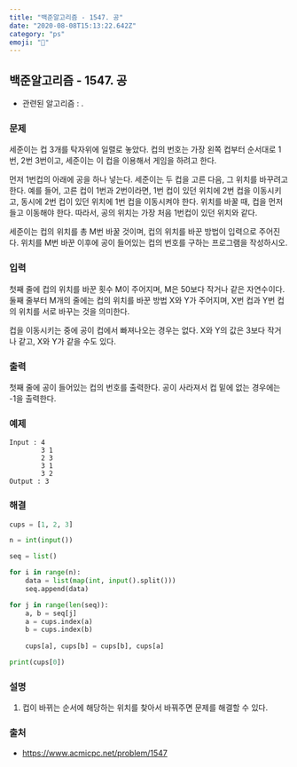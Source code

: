 ```yaml
---
title: "백준알고리즘 - 1547. 공"
date: "2020-08-08T15:13:22.642Z"
category: "ps"
emoji: "🔮"
---
```


## 백준알고리즘 - 1547. 공

- 관련된 알고리즘 : .

### 문제

세준이는 컵 3개를 탁자위에 일렬로 놓았다. 컵의 번호는 가장 왼쪽 컵부터 순서대로 1번, 2번 3번이고, 세준이는 이 컵을 이용해서 게임을 하려고 한다.

먼저 1번컵의 아래에 공을 하나 넣는다. 세준이는 두 컵을 고른 다음, 그 위치를 바꾸려고 한다. 예를 들어, 고른 컵이 1번과 2번이라면, 1번 컵이 있던 위치에 2번 컵을 이동시키고, 동시에 2번 컵이 있던 위치에 1번 컵을 이동시켜야 한다. 위치를 바꿀 때, 컵을 먼저 들고 이동해야 한다. 따라서, 공의 위치는 가장 처음 1번컵이 있던 위치와 같다.

세준이는 컵의 위치를 총 M번 바꿀 것이며, 컵의 위치를 바꾼 방법이 입력으로 주어진다. 위치를 M번 바꾼 이후에 공이 들어있는 컵의 번호를 구하는 프로그램을 작성하시오.

### 입력

첫째 줄에 컵의 위치를 바꾼 횟수 M이 주어지며, M은 50보다 작거나 같은 자연수이다. 둘째 줄부터 M개의 줄에는 컵의 위치를 바꾼 방법 X와 Y가 주어지며, X번 컵과 Y번 컵의 위치를 서로 바꾸는 것을 의미한다.

컵을 이동시키는 중에 공이 컵에서 빠져나오는 경우는 없다. X와 Y의 값은 3보다 작거나 같고, X와 Y가 같을 수도 있다.

### 출력

첫째 줄에 공이 들어있는 컵의 번호를 출력한다. 공이 사라져서 컵 밑에 없는 경우에는 -1을 출력한다.

### 예제

```
Input : 4
        3 1
        2 3
        3 1
        3 2
Output : 3
```

### 해결 

```python
cups = [1, 2, 3]

n = int(input())

seq = list()

for i in range(n):
    data = list(map(int, input().split()))
    seq.append(data)

for j in range(len(seq)):
    a, b = seq[j]
    a = cups.index(a)
    b = cups.index(b)
   
    cups[a], cups[b] = cups[b], cups[a]

print(cups[0])
```

### 설명

1. 컵이 바뀌는 순서에 해당하는 위치를 찾아서 바꿔주면 문제를 해결할 수 있다.

### 출처

- https://www.acmicpc.net/problem/1547
